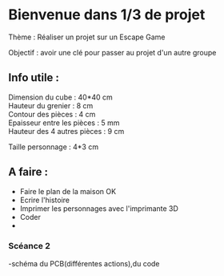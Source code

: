 # Bienvenue dans 1/3 de projet 


Thème : Réaliser un projet sur un Escape Game 

Objectif : avoir une clé pour passer au projet d'un autre groupe



## Info utile :
Dimension du cube : 40*40 cm  
Hauteur du grenier : 8 cm  
Contour des pièces : 4 cm  
Epaisseur entre les pièces : 5 mm   
Hauteur des 4 autres pièces : 9 cm   

Taille personnage : 4*3 cm


## A faire :
- Faire le plan de la maison      OK
- Ecrire l'histoire
- Imprimer les personnages avec l'imprimante 3D  
- Coder  
- 

### Scéance 2
-schéma du PCB(différentes actions),du code

